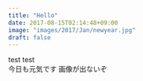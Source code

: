 ```yaml
---
title: "Hello"
date: 2017-08-15T02:14:48+09:00
image: "images/2017/Jan/newyear.jpg"
draft: false
---
```


test test  
今日も元気です
画像が出ないぞ
